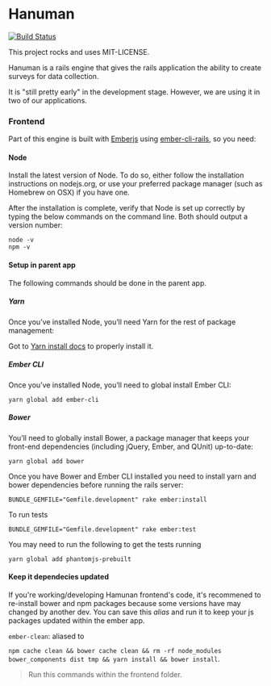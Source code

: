 Hanuman
========

[![Build Status](https://travis-ci.org/kristenhazard/hanuman.svg?branch=master)](https://travis-ci.org/kristenhazard/hanuman)

This project rocks and uses MIT-LICENSE.

Hanuman is a rails engine that gives the rails application the ability to create surveys for data collection.

It is "still pretty early" in the development stage. However, we are using it in two of our applications.


### Frontend

Part of this engine is built with [Emberjs](http://emberjs.com/) using [ember-cli-rails](https://github.com/thoughtbot/ember-cli-rails), so you need:

#### Node

Install the latest version of Node. To do so, either follow the installation instructions on nodejs.org, or use your preferred package manager (such as Homebrew on OSX) if you have one.

After the installation is complete, verify that Node is set up correctly by typing the below commands on the command line. Both should output a version number:

````
node -v
npm -v
````

#### Setup in parent app

The following commands should be done in the parent app.

##### Yarn

Once you’ve installed Node, you’ll need Yarn for the rest of package management:

Got to [Yarn install docs](https://yarnpkg.com/lang/en/docs/install/) to properly install it.

##### Ember CLI

Once you’ve installed Node, you’ll need to global install Ember CLI:

````
yarn global add ember-cli
````

##### Bower

You’ll need to globally install Bower, a package manager that keeps your front-end dependencies (including jQuery, Ember, and QUnit) up-to-date:

````
yarn global add bower
````

Once you have Bower and Ember CLI installed you need to install yarn and bower dependencies before running the rails server:

```
BUNDLE_GEMFILE="Gemfile.development" rake ember:install
```

To run tests

```
BUNDLE_GEMFILE="Gemfile.development" rake ember:test
```

You may need to run the following to get the tests running

```
yarn global add phantomjs-prebuilt
```

#### Keep it dependecies updated

If you're working/developing Hamunan frontend's code, it's recommened to re-install bower and npm packages because some versions have may changed by another dev. You can save this *alias* and run it to keep your js packages updated within the ember app.

`ember-clean`: aliased to

`npm cache clean && bower cache clean && rm -rf node_modules bower_components dist tmp && yarn install && bower install`.

> Run this commands within the frontend folder.
